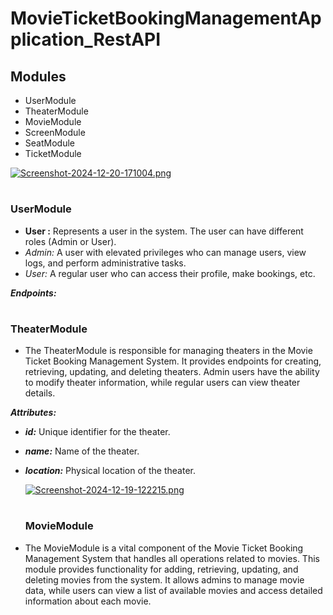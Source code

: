  # MovieTicketBookingManagementApplication_RestAPI

##  Modules
- UserModule
- TheaterModule
- MovieModule
- ScreenModule
- SeatModule
- TicketModule

[![Screenshot-2024-12-20-171004.png](https://i.postimg.cc/kGKnbJ2d/Screenshot-2024-12-20-171004.png)](https://postimg.cc/Lg4KdMky)
#  
 ### **UserModule**
 -  **User :** Represents a user in the system. The user can have different roles (Admin or User).
 -  *Admin:* A user with elevated privileges who can manage users, view logs, and perform administrative tasks.
 -  *User:* A regular user who can access their profile, make bookings, etc.

   ***Endpoints:***

   #
   ### **TheaterModule**
   - The TheaterModule is responsible for managing theaters in the Movie Ticket Booking Management System. It provides endpoints for creating, retrieving, updating, and deleting theaters. Admin users have the ability to modify theater information, while regular users can view theater details.

   ***Attributes:***

   - ***id:*** Unique identifier for the theater.
   - ***name:*** Name of the theater.
   - ***location:*** Physical location of the theater.

     [![Screenshot-2024-12-19-122215.png](https://i.postimg.cc/s2bs57mb/Screenshot-2024-12-19-122215.png)](https://postimg.cc/jW6pbWGh)

      #
      ### **MovieModule**
 - The MovieModule is a vital component of the Movie Ticket Booking Management System that handles all operations related to movies. This module provides functionality for adding, retrieving, updating, and deleting movies from the system. It allows admins to manage movie data, while users can view a list of available movies and access detailed information about each movie.
   


